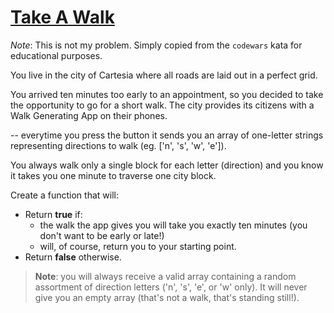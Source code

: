 # [Take A Walk](https://www.codewars.com/kata/54da539698b8a2ad76000228)

_Note_: This is not my problem. Simply copied from the `codewars` kata for educational purposes.

You live in the city of Cartesia where all roads are laid out in a perfect grid.

You arrived ten minutes too early to an appointment, so you decided to take the opportunity to go for a short walk.
The city provides its citizens with a Walk Generating App on their phones.

-- everytime you press the button it sends you an array of one-letter strings representing directions to walk (eg. ['n', 's', 'w', 'e']).

You always walk only a single block for each letter (direction) and you know it takes you one minute to traverse one city block.

Create a function that will:

- Return **true** if:
  - the walk the app gives you will take you exactly ten minutes (you don't want to be early or late!)
  - will, of course, return you to your starting point.
- Return **false** otherwise.

> **Note**: you will always receive a valid array containing a random assortment of direction letters ('n', 's', 'e', or 'w' only). It will never give you an empty array (that's not a walk, that's standing still!).

